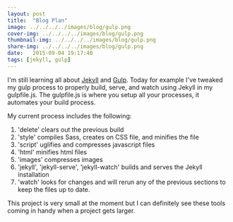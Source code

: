 ```yaml
---
layout: post
title:  "Blog Plan"
image: ../../../../images/blog/gulp.png
cover-img: ../../../../images/blog/gulp.png
thumbnail-img: ../../../../images/blog/gulp.png
share-img: ../../../../images/blog/gulp.png
date:   2015-09-04 19:17:40
tags: [jekyll, gulp]
---
```

I'm still learning all about [Jekyll] and [Gulp].  Today for example I've tweaked my gulp process to properly build, serve, and watch using Jekyll in my gulpfile.js.  The gulpfile.js is where you setup all your processes, it automates your build process.

My current process includes the following:

1. 'delete' clears out the previous build
2. 'style' compiles Sass, creates on CSS file, and minifies the file
3. 'script' uglifies and compresses javascript files
4. 'html' minifies html files
5. 'images' compresses images
6. 'jekyll', 'jekyll-serve', 'jekyll-watch' builds and serves the Jekyll installation
7. 'watch' looks for changes and will rerun any of the previous sections to keep the files up to date.

This project is very small at the moment but I can definitely see these tools coming in handy when a project gets larger.


[Jekyll]:       https://github.com/jekyll/jekyll
[Gulp]:         http://gulpjs.com/
